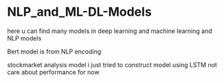 # NLP_and_ML-DL-Models
<p> here u can find many models in deep learning and machine learning and NLP models  </p>
<p> Bert model is from NLP encoding </p>
<p> stockmarket analysis model i just tried to construct model using LSTM not care about performance for now </p>
